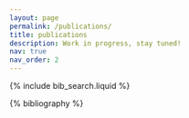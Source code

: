 ```yaml
---
layout: page
permalink: /publications/
title: publications
description: Work in progress, stay tuned!
nav: true
nav_order: 2
---
```


<!-- _pages/publications.md -->

<!-- Bibsearch Feature -->

{% include bib_search.liquid %}

<div class="publications">

{% bibliography %}

</div>

